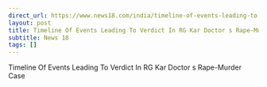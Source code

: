 ```yaml
---
direct_url: https://www.news18.com/india/timeline-of-events-leading-to-verdict-in-rg-kar-doctors-rape-murder-case-9195575.html
layout: post
title: Timeline Of Events Leading To Verdict In RG Kar Doctor s Rape-Murder Case
subtitle: News 18
tags: []
---
```


Timeline Of Events Leading To Verdict In RG Kar Doctor s Rape-Murder Case
